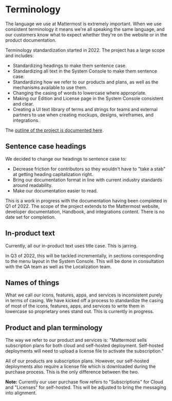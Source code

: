 # Terminology

The language we use at Mattermost is extremely important. When we use consistent terminology it means we're all speaking the same language, and our customers know what to expect whether they're on the website or in the product documentation.

Terminology standardization started in 2022. The project has a large scope and includes:

- Standardizing headings to make them sentence case.
- Standardizing all text in the System Console to make them sentence case.
- Standardizing how we refer to our products and plans, as well as the mechanisms available to use them.
- Changing the casing of words to lowercase where appropriate.
- Making our Edition and License page in the System Console consistent and clear.
- Creating a UI text library of terms and strings for teams and external partners to use when creating mockups, designs, wireframes, and integrations.

The [outline of the project is documented here](https://docs.google.com/document/d/1ImzS3UhCkFzMF2-6FNByw9W2r8Gvx1sudBA0FjazVH0/edit#heading=h.crjl4fz9pz1n).

## Sentence case headings

We decided to change our headings to sentence case to:

* Decrease friction for contributors so they wouldn't have to "take a stab" at getting heading capitalization right.
* Bring our documentation format in line with current industry standards around readability.
* Make our documentation easier to read.

This is a work in progress with the documentation having been completed in Q1 of 2022. The scope of the project extends to the Mattermost website, developer documentation, Handbook, and integrations content. There is no date set for completion.

## In-product text

Currently, all our in-product text uses title case. This is jarring.

In Q3 of 2022, this will be tackled incrementally, in sections corresponding to the menu layout in the System Console. This will be done in consultation with the QA team as well as the Localization team.

## Names of things

What we call our icons, features, apps, and services is inconsistent purely in terms of casing. We have kicked off a process to standardize the casing of most of the icons, features, apps, and services to write them in lowercase so proprietary ones stand out. This is currently in progress.

## Product and plan terminology

The way we refer to our product and services is: "Mattermost sells subscription plans for both cloud and self-hosted deployment. Self-hosted deployments will need to upload a license file to activate the subscription."

All of our products are subscription plans. However, our self-hosted deployments also require a license file which is downloaded during the purchase process. This is the only difference between the two.

**Note:** Currently our user purchase flow refers to "Subscriptions" for Cloud and "Licenses" for self-hosted. This will be adjusted to bring the messaging into alignment.

